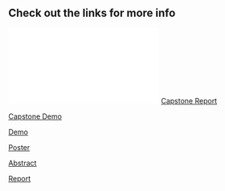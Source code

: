 ## Check out the links for more info

<object data="CapstoneReport.pdf" type="application/pdf" width="700px" height="700px">
    <embed src="CapstoneReport.pdf">
        <a href="CapstoneReport.pdf">Capstone Report</a>
    </embed>
</object>

<object width="420" height="315"
data="https://www.youtube.com/watch?v=reEQYWBglns">
        <a href="https://www.youtube.com/watch?v=reEQYWBglns">Capstone Demo</a>
</object>

[Demo](https://www.youtube.com/watch?v=reEQYWBglns)

[Poster](Open-Ears-poster.pdf)

[Abstract](Open-Ears-Abstract.docx)

[Report](CapstoneReport.pdf)

